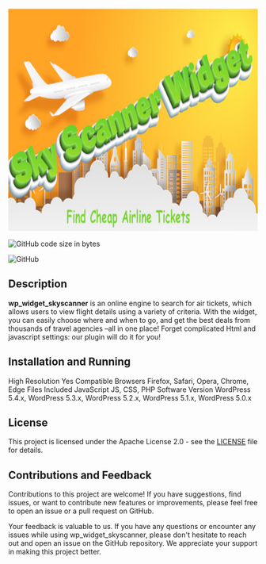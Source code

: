 <p align="center">
  <img height="450px" alt="Shows an illustrated sun in light mode and a moon with stars in dark mode." src="https://github.com/korovindenis/wp_widget_skyscanner/raw/master/result skyscanner/InlinePreview.jpeg">
</p>

![GitHub code size in bytes](https://img.shields.io/github/languages/code-size/korovindenis/wp_widget_skyscanner)

![GitHub](https://img.shields.io/github/license/korovindenis/wp_widget_skyscanner)


## Description

**wp_widget_skyscanner** is an online engine to search for air tickets, which allows users to view flight details using a variety of criteria. With the widget, you can easily choose where and when to go, and get the best deals from thousands of travel agencies –all in one place!
Forget complicated Html and javascript settings: our plugin will do it for you!

## Installation and Running

High Resolution	Yes
Compatible Browsers	Firefox, Safari, Opera, Chrome, Edge
Files Included	JavaScript JS, CSS, PHP
Software Version	WordPress 5.4.x, WordPress 5.3.x, WordPress 5.2.x, WordPress 5.1.x, WordPress 5.0.x
  
## License

This project is licensed under the Apache License 2.0 - see the [LICENSE](https://github.com/korovindenis/go-pc-info/blob/master/LICENSE.txt) file for details.

## Contributions and Feedback

Contributions to this project are welcome! If you have suggestions, find issues, or want to contribute new features or improvements, please feel free to open an issue or a pull request on GitHub.

Your feedback is valuable to us. If you have any questions or encounter any issues while using wp_widget_skyscanner, please don't hesitate to reach out and open an issue on the GitHub repository. We appreciate your support in making this project better.